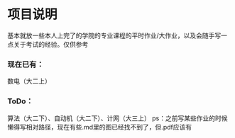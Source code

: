 # 项目说明
基本就放一些本人上完了的学院的专业课程的平时作业/大作业，以及会随手写一点关于考试的经验。仅供参考
### 现在已有：
数电（大二上）
### ToDo：
算法（大二下）、自动机（大二下）、计网（大三上）
ps：之前写某些作业的时候懒得写相对路径，现在有些.md里的图已经找不到了，但.pdf应该有
